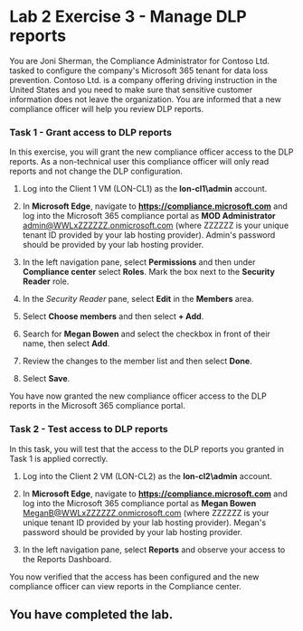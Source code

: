 # Lab 2 Exercise 3 - Manage DLP reports

You are Joni Sherman, the Compliance Administrator for Contoso Ltd. tasked to configure the company's Microsoft 365 tenant for data loss prevention. Contoso Ltd. is a company offering driving instruction in the United States and you need to make sure that sensitive customer information does not leave the organization. You are informed that a new compliance officer will help you review DLP reports.

### Task 1 - Grant access to DLP reports

In this exercise, you will grant the new compliance officer access to the DLP reports. As a non-technical user this compliance officer will only read reports and not change the DLP configuration.

1. Log into the Client 1 VM (LON-CL1) as the **lon-cl1\admin** account.

2. In **Microsoft Edge**, navigate to **https://compliance.microsoft.com** and log into the Microsoft 365 compliance portal as **MOD Administrator** admin@WWLxZZZZZZ.onmicrosoft.com (where ZZZZZZ is your unique tenant ID provided by your lab hosting provider).  Admin's password should be provided by your lab hosting provider.

3. In the left navigation pane, select **Permissions** and then under **Compliance center** select **Roles**.  Mark the box next to the **Security Reader** role.

4. In the *Security Reader* pane, select **Edit** in the **Members** area.

5. Select **Choose members** and then select **+ Add**.

6. Search for **Megan Bowen** and select the checkbox in front of their name, then select **Add**.

7. Review the changes to the member list and then select **Done**.

8. Select **Save**.

You have now granted the new compliance officer access to the DLP reports in the Microsoft 365 compliance portal.

### Task 2 - Test access to DLP reports

In this task, you will test that the access to the DLP reports you granted in Task 1 is applied correctly.

1. Log into the Client 2 VM (LON-CL2) as the **lon-cl2\admin** account.

2. In **Microsoft Edge**, navigate to **https://compliance.microsoft.com** and log into the Microsoft 365 compliance portal as **Megan Bowen** MeganB@WWLxZZZZZZ.onmicrosoft.com (where ZZZZZZ is your unique tenant ID provided by your lab hosting provider).  Megan's password should be provided by your lab hosting provider.

3. In the left navigation pane, select **Reports** and observe your access to the Reports Dashboard.

You now verified that the access has been configured and the new compliance officer can view reports in the Compliance center.

## You have completed the lab.
